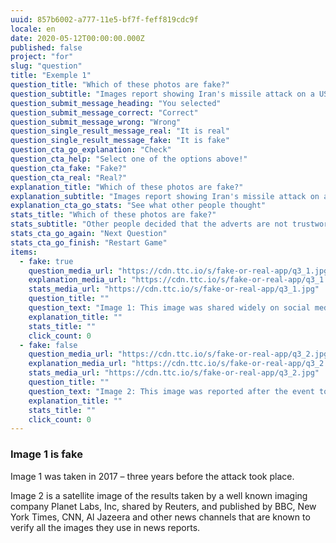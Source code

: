 ```yaml
---
uuid: 857b6002-a777-11e5-bf7f-feff819cdc9f
locale: en
date: 2020-05-12T00:00:00.000Z
published: false
project: "for"
slug: "question"
title: "Exemple 1"
question_title: "Which of these photos are fake?"
question_subtitle: "Images report showing Iran's missile attack on a US base in Iraq on 7 Jan 2020"
question_submit_message_heading: "You selected"
question_submit_message_correct: "Correct"
question_submit_message_wrong: "Wrong"
question_single_result_message_real: "It is real"
question_single_result_message_fake: "It is fake"
question_cta_go_explanation: "Check"
question_cta_help: "Select one of the options above!"
question_cta_fake: "Fake?"
question_cta_real: "Real?"
explanation_title: "Which of these photos are fake?"
explanation_subtitle: "Images report showing Iran's missile attack on a US base in Iraq on 7 Jan 2020 "
explanation_cta_go_stats: "See what other people thought"
stats_title: "Which of these photos are fake?"
stats_subtitle: "Other people decided that the adverts are not trustworthy"
stats_cta_go_again: "Next Question"
stats_cta_go_finish: "Restart Game"
items:
  - fake: true
    question_media_url: "https://cdn.ttc.io/s/fake-or-real-app/q3_1.jpg"
    explanation_media_url: "https://cdn.ttc.io/s/fake-or-real-app/q3_1.jpg"
    stats_media_url: "https://cdn.ttc.io/s/fake-or-real-app/q3_1.jpg"
    question_title: ""
    question_text: "Image 1: This image was shared widely on social media and on some news channels"
    explanation_title: ""
    stats_title: ""
    click_count: 0
  - fake: false
    question_media_url: "https://cdn.ttc.io/s/fake-or-real-app/q3_2.jpg"
    explanation_media_url: "https://cdn.ttc.io/s/fake-or-real-app/q3_2.jpg"
    stats_media_url: "https://cdn.ttc.io/s/fake-or-real-app/q3_2.jpg"
    question_title: ""
    question_text: "Image 2: This image was reported after the event to show damage to US bases as a result of the attack."
    explanation_title: ""
    stats_title: ""
    click_count: 0
---
```

### Image 1 is fake

Image 1 was taken in 2017 – three years before the attack took place.

Image 2 is a satellite image of the results taken by a well known imaging company Planet Labs, Inc, shared by Reuters, and published by BBC, New York Times, CNN, Al Jazeera and other news channels that are known to verify all the images they use in news reports.